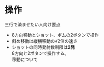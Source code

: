 # 操作
三行で済ませたい人向け要点  
- 8方向移動とショット、ボムの2ボタンで操作
- 斜め移動は縦横移動の√2倍の速さ
- ショットの同時発射数制限は**2発**  
8方向と2ボタンで操作する。  
移動について
